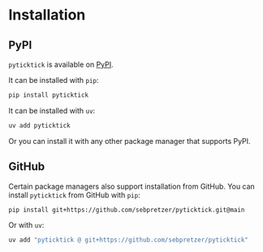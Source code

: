 # Installation

## PyPI

`pyticktick` is available on [PyPI](https://pypi.org/project/pyticktick/).

It can be installed with `pip`:

```bash
pip install pyticktick
```

It can be installed with `uv`:

```bash
uv add pyticktick
```

Or you can install it with any other package manager that supports PyPI.

## GitHub

Certain package managers also support installation from GitHub. You can install `pyticktick` from GitHub with `pip`:

```bash
pip install git+https://github.com/sebpretzer/pyticktick.git@main
```

Or with `uv`:

```bash
uv add "pyticktick @ git+https://github.com/sebpretzer/pyticktick"
```
